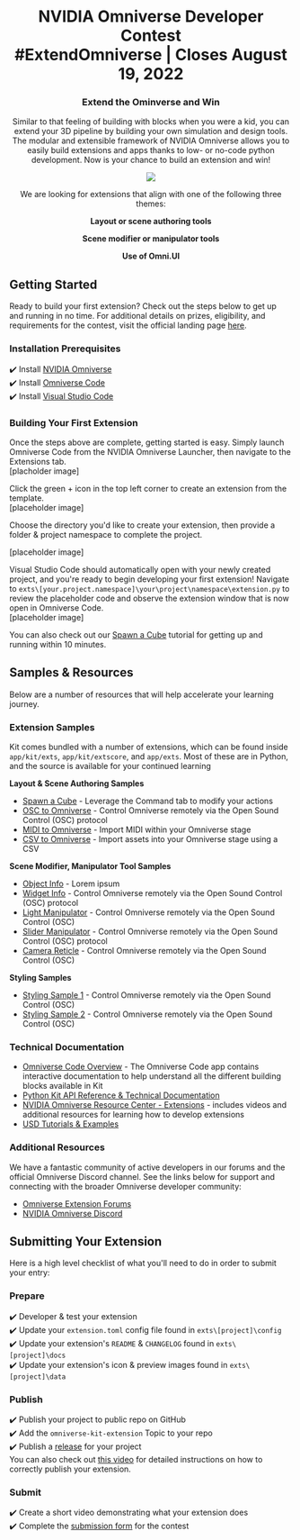 <!-- markdownlint-disable -->
<h1 align="center">
    NVIDIA Omniverse Developer Contest
    <br>
    #ExtendOmniverse | Closes August 19, 2022
</h1>
<h3 align="center">
    Extend the Ominverse and Win
</h3>
<p align="center">Similar to that feeling of building with blocks when you were a kid, you can extend your 3D pipeline by building your own simulation and design tools. The modular and extensible framework of NVIDIA Omniverse allows you to easily build extensions and apps thanks to low- or no-code python development. Now is your chance to build an extension and win!
</p>

<!-- <p align="center">
    <a href="https://developer.nvidia.com/nvidia-omniverse-platform"><img src="https://developer.nvidia.com/sites/default/files/akamai/nvidia-omniverse-developer-850w-480h.jpg"></a>
</p> -->

<p align="center">
    <a href="https://developer.nvidia.com/nvidia-omniverse-platform"><img src="https://developer.nvidia.com/sites/default/files/akamai/omniverse/nvidia-extension-manager-630w-354h.jpg"></a>
</p>

<p align="center">
We are looking for extensions that align with one of the following three themes:
</p>

<p align="center">
<strong>
Layout or scene authoring tools
    </strong>
</p>
<p align="center">
<strong>
Scene modifier or manipulator tools
    </strong>
</p>
<p align="center">
    <strong>
Use of Omni.UI
    </strong>
</p>

## Getting Started ##  
Ready to build your first extension? Check out the steps below to get up and running in no time. For additional details on prizes, eligibility, and requirements for the contest, visit the official landing page [here](https://updateme).

### Installation Prerequisites ###
:heavy_check_mark: Install [NVIDIA Omniverse](https://www.nvidia.com/en-us/omniverse/download/)  
:heavy_check_mark: Install [Omniverse Code](https://developer.nvidia.com/nvidia-omniverse-platform/code-app)  
:heavy_check_mark: Install [Visual Studio Code](https://code.visualstudio.com/download)  

### Building Your First Extension ###
Once the steps above are complete, getting started is easy. Simply launch Omniverse Code from the NVIDIA Omniverse Launcher, then navigate to the Extensions tab.  
[placholder image]  

Click the green + icon in the top left corner to create an extension from the template.  
[placeholder image]  

Choose the directory you'd like to create your extension, then provide a folder & project namespace to complete the project.  

[placeholder image]  

Visual Studio Code should automatically open with your newly created project, and you're ready to begin developing your first extension! Navigate to `exts\[your.project.namespace]\your\project\namespace\extension.py` to review the placeholder code and observe the extension window that is now open in Omniverse Code.  
[placeholder image]  

You can also check out our [Spawn a Cube](https://updateme) tutorial for getting up and running within 10 minutes.  

## Samples & Resources ##
Below are a number of resources that will help accelerate your learning journey.

### Extension Samples ####
Kit comes bundled with a number of extensions, which can be found inside `app/kit/exts`, `app/kit/extscore`, and `app/exts`. Most of these are in Python, and the source is available for your continued learning

**Layout & Scene Authoring Samples**  
* [Spawn a Cube](https://updateme) - Leverage the Command tab to modify your actions  
* [OSC to Omniverse](https://updateme) - Control Omniverse remotely via the Open Sound Control (OSC) protocol
* [MIDI to Omniverse](https://updateme) - Import MIDI within your Omniverse stage
* [CSV to Omniverse](https://updateme) - Import assets into your Omniverse stage using a CSV  

**Scene Modifier, Manipulator Tool Samples**  
* [Object Info](https://updateme) - Lorem ipsum
* [Widget Info](https://updateme) - Control Omniverse remotely via the Open Sound Control (OSC) protocol
* [Light Manipulator](https://updateme) - Control Omniverse remotely via the Open Sound Control (OSC)  
* [Slider Manipulator](https://updateme) - Control Omniverse remotely via the Open Sound Control (OSC) protocol
* [Camera Reticle](https://updateme) - Control Omniverse remotely via the Open Sound Control (OSC)  

**Styling Samples**  
* [Styling Sample 1](https://updateme) - Control Omniverse remotely via the Open Sound Control (OSC)  
* [Styling Sample 2](https://updateme) - Control Omniverse remotely via the Open Sound Control (OSC)  

### Technical Documentation ###
* [Omniverse Code Overview](https://www.youtube.com/watch?v=j1Pwi1KRkhk) - The Omniverse Code app contains interactive documentation to help understand all the different building blocks available in Kit
* [Python Kit API Reference & Technical Documentation](https://docs.omniverse.nvidia.com/py/kit/index.html)
* [NVIDIA Omniverse Resource Center - Extensions](https://developer.nvidia.com/nvidia-omniverse-developer-resource-center#extensions) - includes videos and additional resources for learning how to develop extensions
* [USD Tutorials & Examples](https://github.com/NVIDIA-Omniverse/USD-Tutorials-And-Examples)

### Additional Resources ###
We have a fantastic community of active developers in our forums and the official Omniverse Discord channel. See the links below for support and connecting with the broader Omniverse developer community:
* [Omniverse Extension Forums](https://forums.developer.nvidia.com/c/omniverse/extension/399)
* [NVIDIA Omniverse Discord](https://forums.developer.nvidia.com/t/omniverse-discord-server-is-live/178422)

## Submitting Your Extension ##
Here is a high level checklist of what you'll need to do in order to submit your entry: 
### Prepare ###  
:heavy_check_mark: Developer & test your extension  
:heavy_check_mark: Update your `extension.toml` config file found in `exts\[project]\config`  
:heavy_check_mark: Update your extension's `README` & `CHANGELOG` found in `exts\[project]\docs`  
:heavy_check_mark: Update your extension's icon & preview images found in `exts\[project]\data`  
### Publish ###
:heavy_check_mark: Publish your project to public repo on GitHub  
:heavy_check_mark: Add the `omniverse-kit-extension` Topic to your repo  
:heavy_check_mark: Publish a [release](https://release) for your project  
You can also check out [this video](https://updateme) for detailed instructions on how to correctly publish your extension.
### Submit ###
:heavy_check_mark: Create a short video demonstrating what your extension does  
:heavy_check_mark: Complete the [submission form](http://updateme) for the contest  

